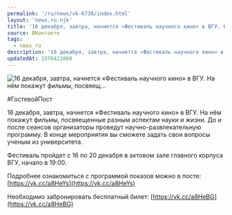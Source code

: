 ```yaml
---
permalink: '/ru/news/vk-6738/index.html'
layout: 'news.ru.njk'
title: '16 декабря, завтра, начнется «Фестиваль научного кино» в ВГУ. На нём покажут фильмы, посвяещ'
source: ВКонтакте
tags:
  - news_ru
description: '16 декабря, завтра, начнется «Фестиваль научного кино» в ВГУ. На нём покажут фильмы, посвяещ…'
updatedAt: 1576422060
---
```

![16 декабря, завтра, начнется «Фестиваль научного кино» в ВГУ. На нём покажут фильмы, посвяещ…](https://sun9-2.userapi.com/impg/c855428/v855428623/1a620d/Z2vYQ8dmSH8.jpg?size=1280x853&quality=96&proxy=1&sign=159f0ba0bda90430d8efabd3cffca081&c_uniq_tag=87cJDuRE1XZAn7_P6kUlNOhzI-6IbaFNGYJ-dPO6aWA&type=album)

#ГостевойПост

16 декабря, завтра, начнется «Фестиваль научного кино» в ВГУ. На нём покажут фильмы, посвяещенные разным аспектам науки и жизни. До и после сеансов организаторы проведут научно-развлекательную программу. В конце мероприятия вы сможете задать свои вопросы ученым из университета.

Фестиваль пройдет с 16 по 20 декабря в актовом зале главного корпуса ВГУ, начало в 19:00.

Подробнее ознакомиться с программой показов можно в посте: [https://vk.cc/a8HeYs](https://vk.cc/a8HeYs)

Необходимо забронировать бесплатный билет: [https://vk.cc/a8HeBG](https://vk.cc/a8HeBG)
